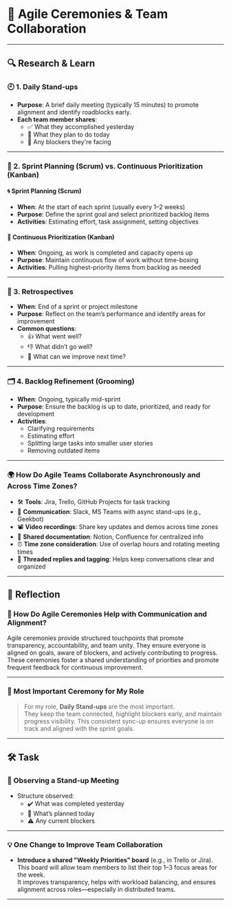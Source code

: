 # 📘 Agile Ceremonies & Team Collaboration

---

## 🔍 Research & Learn

### 🕘 1. Daily Stand-ups
- **Purpose**: A brief daily meeting (typically 15 minutes) to promote alignment and identify roadblocks early.
- **Each team member shares**:
  - ✅ What they accomplished yesterday  
  - 📅 What they plan to do today  
  - 🚧 Any blockers they're facing  

---

### 🧭 2. Sprint Planning (Scrum) vs. Continuous Prioritization (Kanban)

#### 🌀 Sprint Planning (Scrum)
- **When**: At the start of each sprint (usually every 1–2 weeks)
- **Purpose**: Define the sprint goal and select prioritized backlog items
- **Activities**: Estimating effort, task assignment, setting objectives

#### 🔁 Continuous Prioritization (Kanban)
- **When**: Ongoing, as work is completed and capacity opens up
- **Purpose**: Maintain continuous flow of work without time-boxing
- **Activities**: Pulling highest-priority items from backlog as needed

---

### 🔄 3. Retrospectives
- **When**: End of a sprint or project milestone
- **Purpose**: Reflect on the team’s performance and identify areas for improvement
- **Common questions**:
  - 👍 What went well?
  - 👎 What didn’t go well?
  - 🔧 What can we improve next time?

---

### 🗂️ 4. Backlog Refinement (Grooming)
- **When**: Ongoing, typically mid-sprint
- **Purpose**: Ensure the backlog is up to date, prioritized, and ready for development
- **Activities**:
  - Clarifying requirements
  - Estimating effort
  - Splitting large tasks into smaller user stories
  - Removing outdated items

---

### 🌍 How Do Agile Teams Collaborate Asynchronously and Across Time Zones?

- 🛠️ **Tools**: Jira, Trello, GitHub Projects for task tracking  
- 💬 **Communication**: Slack, MS Teams with async stand-ups (e.g., Geekbot)  
- 📽️ **Video recordings**: Share key updates and demos across time zones  
- 🧾 **Shared documentation**: Notion, Confluence for centralized info  
- ⏰ **Time zone consideration**: Use of overlap hours and rotating meeting times  
- 🔖 **Threaded replies and tagging**: Helps keep conversations clear and organized  

---

## 📝 Reflection

### 💬 How Do Agile Ceremonies Help with Communication and Alignment?

Agile ceremonies provide structured touchpoints that promote transparency, accountability, and team unity. They ensure everyone is aligned on goals, aware of blockers, and actively contributing to progress. These ceremonies foster a shared understanding of priorities and promote frequent feedback for continuous improvement.

---

### 🌟 Most Important Ceremony for My Role

> For my role, **Daily Stand-ups** are the most important.  
They keep the team connected, highlight blockers early, and maintain progress visibility. This consistent sync-up ensures everyone is on track and aligned with the sprint goals.

---

## 🛠️ Task

### 👀 Observing a Stand-up Meeting

- Structure observed:
  - ✔️ What was completed yesterday
  - 📌 What’s planned today
  - ⚠️ Any current blockers

---

### 💡 One Change to Improve Team Collaboration

- **Introduce a shared "Weekly Priorities" board** (e.g., in Trello or Jira).  
This board will allow team members to list their top 1–3 focus areas for the week.  
It improves transparency, helps with workload balancing, and ensures alignment across roles—especially in distributed teams.
---

